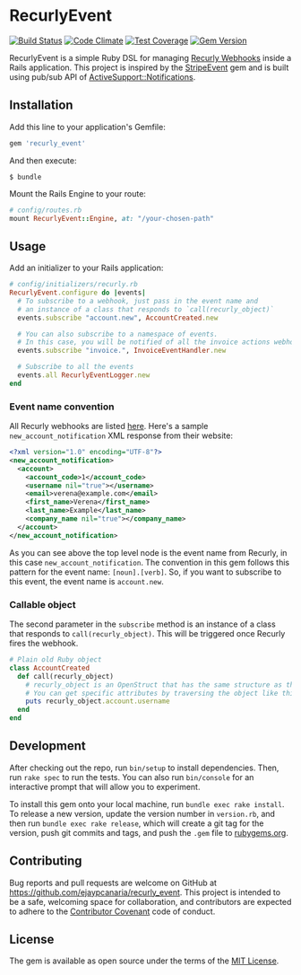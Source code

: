 # RecurlyEvent
[![Build Status](https://travis-ci.org/ejaypcanaria/recurly_event.svg)](https://travis-ci.org/ejaypcanaria/recurly_event) [![Code Climate](https://codeclimate.com/github/ejaypcanaria/recurly_event/badges/gpa.svg)](https://codeclimate.com/github/ejaypcanaria/recurly_event) [![Test Coverage](https://codeclimate.com/github/ejaypcanaria/recurly_event/badges/coverage.svg)](https://codeclimate.com/github/ejaypcanaria/recurly_event/coverage) [![Gem Version](https://badge.fury.io/rb/recurly_event.svg)](https://badge.fury.io/rb/recurly_event)

RecurlyEvent is a simple Ruby DSL for managing [Recurly Webhooks](https://recurly.readme.io/v2.0/page/webhooks) inside a Rails application. This project is inspired by the [StripeEvent](https://github.com/integrallis/stripe_event/) gem and is built using pub/sub API of [ActiveSupport::Notifications](http://api.rubyonrails.org/classes/ActiveSupport/Notifications.html).

## Installation

Add this line to your application's Gemfile:

```ruby
gem 'recurly_event'
```

And then execute:

    $ bundle

Mount the Rails Engine to your route:
```ruby
# config/routes.rb
mount RecurlyEvent::Engine, at: "/your-chosen-path"
```

## Usage
Add an initializer to your Rails application:
```ruby
# config/initializers/recurly.rb
RecurlyEvent.configure do |events|
  # To subscribe to a webhook, just pass in the event name and
  # an instance of a class that responds to `call(recurly_object)`
  events.subscribe "account.new", AccountCreated.new

  # You can also subscribe to a namespace of events.
  # In this case, you will be notified of all the invoice actions webhook
  events.subscribe "invoice.", InvoiceEventHandler.new

  # Subscribe to all the events
  events.all RecurlyEventLogger.new
end
```

### Event name convention
All Recurly webhooks are listed [here](https://recurly.readme.io/v2.0/page/webhooks). Here's a sample `new_account_notification` XML response from their website:
```xml
<?xml version="1.0" encoding="UTF-8"?>
<new_account_notification>
  <account>
    <account_code>1</account_code>
    <username nil="true"></username>
    <email>verena@example.com</email>
    <first_name>Verena</first_name>
    <last_name>Example</last_name>
    <company_name nil="true"></company_name>
  </account>
</new_account_notification>
```
As you can see above the top level node is the event name from Recurly, in this case `new_account_notification`. The convention in this gem follows this pattern for the event name: `[noun].[verb]`. So, if you want to subscribe to this event, the event name is `account.new`.

### Callable object
The second parameter in the `subscribe` method is an instance of a class that responds to `call(recurly_object)`. This will be triggered once Recurly fires the webhook.

```ruby
# Plain old Ruby object
class AccountCreated
  def call(recurly_object)
    # recurly_object is an OpenStruct that has the same structure as the XML without the parent node (the event name).
    # You can get specific attributes by traversing the object like this:
    puts recurly_object.account.username
  end
end
```

## Development

After checking out the repo, run `bin/setup` to install dependencies. Then, run `rake spec` to run the tests. You can also run `bin/console` for an interactive prompt that will allow you to experiment.

To install this gem onto your local machine, run `bundle exec rake install`. To release a new version, update the version number in `version.rb`, and then run `bundle exec rake release`, which will create a git tag for the version, push git commits and tags, and push the `.gem` file to [rubygems.org](https://rubygems.org).

## Contributing

Bug reports and pull requests are welcome on GitHub at https://github.com/ejaypcanaria/recurly_event. This project is intended to be a safe, welcoming space for collaboration, and contributors are expected to adhere to the [Contributor Covenant](CODE_OF_CONDUCT.md) code of conduct.


## License

The gem is available as open source under the terms of the [MIT License](http://opensource.org/licenses/MIT).
